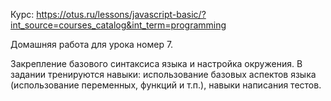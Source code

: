 Курс:
https://otus.ru/lessons/javascript-basic/?int_source=courses_catalog&int_term=programming

Домашняя работа для урока номер 7.

Закрепление базового синтаксиса языка и настройка окружения. В задании
тренируются навыки: использование базовых аспектов языка (использование
переменных, функций и т.п.), навыки написания тестов.
